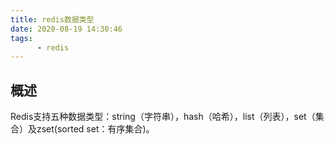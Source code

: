 ```yaml
---
title: redis数据类型
date: 2020-08-19 14:30:46
tags:
      - redis
---
```


## 概述

Redis支持五种数据类型：string（字符串），hash（哈希），list（列表），set（集合）及zset(sorted set：有序集合)。

<!-- more -->

